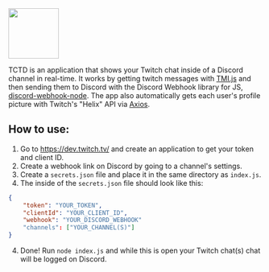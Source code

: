 <img src="https://i.imgur.com/f2RQLoQ.png" width="auto" height="100">

TCTD is an application that shows your Twitch chat inside of a Discord channel in real-time. It works by getting twitch messages with [TMI.js](https://tmijs.com/) and then sending them to Discord with the Discord Webhook library for JS, [discord-webhook-node](https://github.com/matthew1232/discord-webhook-node). The app also automatically gets each user's profile picture with Twitch's "Helix" API via [Axios](https://axios-http.com/).


## How to use:
1. Go to https://dev.twitch.tv/ and create an application to get your token and client ID.
2. Create a webhook link on Discord by going to a channel's settings.
3. Create a `secrets.json` file and place it in the same directory as `index.js`.
4. The inside of the `secrets.json` file should look like this:
```json
{
    "token": "YOUR_TOKEN",
    "clientId": "YOUR_CLIENT_ID",
    "webhook": "YOUR_DISCORD_WEBHOOK"
    "channels": ["YOUR_CHANNEL(S)"]
}
```
4. Done! Run `node index.js` and while this is open your Twitch chat(s) chat will be logged on Discord.
